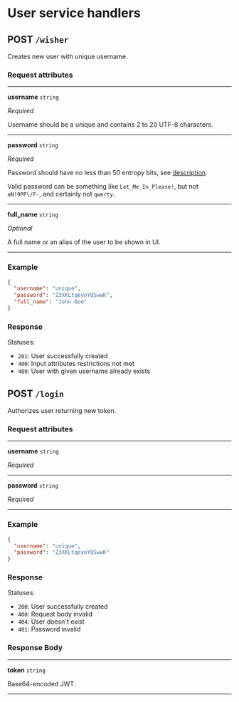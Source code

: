 # User service handlers

## POST `/wisher`

Creates new user with unique username.

### Request attributes

---

**username** `string`

*Required*

Username should be a unique and contains 2 to 20 UTF-8 characters.

--- 

**password** `string`

*Required*

Password should have no less than 50 entropy bits,
see [description](https://github.com/wagslane/go-password-validator#what-entropy-value-should-i-use).

Valid password can be something like `Let_Me_In_Please!`, but not `aN!9PP\/F-`, and certainly not `qwerty`.

---

**full_name** `string`

*Optional*

A full name or an alias of the user to be shown in UI.

---

### Example

```json
{
  "username": "unique",
  "password": "Z3XKLtqeyoYQSwwK",
  "full_name": "John Doe"
}
```

### Response

Statuses:

- `201`: User successfully created
- `400`: Input attributes restrictions not met
- `409`: User with given username already exists

## POST `/login`

Authorizes user returning new token.

### Request attributes

---

**username** `string`

*Required*

---

**password** `string`

*Required*

---

### Example

```json
{
  "username": "unique",
  "password": "Z3XKLtqeyoYQSwwK"
}
```

### Response

Statuses:

- `200`: User successfully created
- `400`: Request body invalid
- `404`: User doesn't exist
- `401`: Password invalid

### Response Body

---

**token** `string`

Base64-encoded JWT.

---

